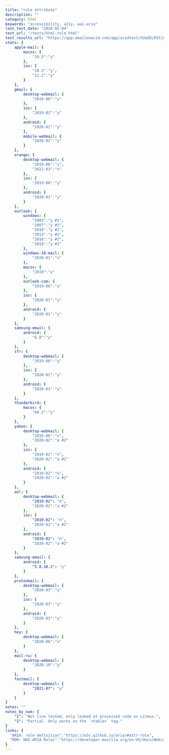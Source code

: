 ```yaml
---
title: "role attribute"
description: ""
category: html
keywords: "accessibility, a11y, wai-aria"
last_test_date: "2020-02-04"
test_url: "/tests/html-role.html"
test_results_url: "https://app.emailonacid.com/app/acidtest/5UaXELRV2jCpTG9wg7EEDfjuPE0Elj08cJQGTxK5H4guu/list"
stats: {
    apple-mail: {
        macos: {
            "10.3":"y"
        },
        ios: {
            "10.3":"y",
            "12.2":"y"
        }
    },
    gmail: {
        desktop-webmail: {
            "2019-06":"y"
        },
        ios: {
            "2019-02":"y"
        },
        android: {
            "2020-01":"y"
        },
        mobile-webmail: {
            "2020-02":"y"
        }
    },
    orange: {
        desktop-webmail: {
            "2019-06":"y",
            "2021-03":"n"
        },
        ios: {
            "2019-08":"y"
        },
        android: {
            "2020-01":"y"
        }
    },
    outlook: {
        windows: {
            "2003":"y #1",
            "2007":"y #1",
            "2010":"y #1",
            "2013":"y #1",
            "2016":"y #1",
            "2019":"y #1"
        },
        windows-10-mail: {
            "2020-01":"n"
        },
        macos: {
            "2019":"y"
        },
        outlook-com: {
            "2019-06":"y"
        },
        ios: {
            "2020-01":"y"
        },
        android: {
            "2020-01":"y"
        }
    },
    samsung-email: {
        android: {
            "6.0":"y"
        }
    },
    sfr: {
        desktop-webmail: {
            "2019-06":"y"
        },
        ios: {
            "2020-01":"y"
        },
        android: {
            "2020-01":"y"
        }
    },
    thunderbird: {
        macos: {
            "60.3":"y"
        }
    },
    yahoo: {
        desktop-webmail: {
            "2019-06":"n",
			"2020-02":"a #2"
        },
        ios: {
            "2019-02":"n",
            "2020-02":"a #2"
        },
        android: {
            "2019-02":"n",
            "2020-02":"a #2"
        }
    },
    aol: {
        desktop-webmail: {
            "2019-02": "n",
            "2020-02":"a #2"
        },
        ios: {
            "2019-02": "n",
            "2020-02":"a #2"
        },
        android: {
            "2019-02": "n",
            "2020-02":"a #2"
        }
    },
    samsung-email: {
        android: {
            "5.0.10.2": "y"
        }
    },
    protonmail: {
        desktop-webmail: {
            "2020-03":"y"
        },
        ios: {
            "2020-03":"y"
        },
        android: {
            "2020-03":"y"
        }
    },
    hey: {
        desktop-webmail: {
            "2020-06":"n"
        }
    },
    mail-ru: {
        desktop-webmail: {
            "2020-10":"y"
        }
    },
    fastmail: {
        desktop-webmail: {
            "2021-07": "y"
        }
    }
}
notes: ""
notes_by_num: {
    "1": "Not live tested, only looked at processed code on Litmus.",
	"2": "Partial. Only works on the `<table>` tag."
}
links: {
  "ARIA: role definition":"https://w3c.github.io/aria/#attr-role",
  "MDN: WAI-ARIA Roles":"https://developer.mozilla.org/en-US/docs/Web/Accessibility/ARIA/Roles"
}
---
```

